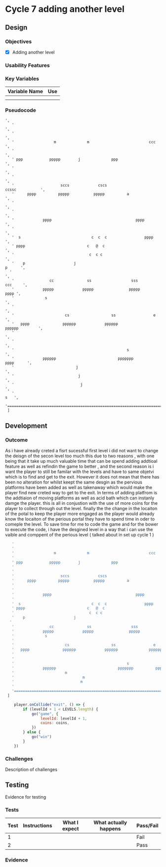 # Cycle 7 adding another level

##

## Design

### Objectives



* [x] Adding another level



### Usability Features

&#x20;&#x20;

### Key Variables

| Variable Name | Use |
| ------------- | --- |
|               |     |
|               |     |

### Pseudocode

&#x20;&#x20;

```
',
   '                                                                            ',
   '                                                                             ',
   '                  m              m                           ccc                 ',
   '                                                                             ',
   ' ppp            ppppp        j              ppp                               ',
   '                                                                             ',
   '                                                                             ',
   '                     sccs             cscs                         ccssc           ',
   '      pppp          ppppp           ppppp          a                             ',
   '                                                                             ',
   '                                                                             ',
   '             pppp                                      pppp                          ',
   '                                                                             ',
   '  s                                c  c  c                 pppp                   ',
   ' pppp                            c   @  c                             ',
   '                                  c  c c                                    ',
   '    p                      j                                             p      ',
  '                                                                              ',
   '                cc               ss                  sss                ccc     ',
   '             ppppp             ppppp                ppppp              pppp ',
   '              s                                                               ',
   '                                                                              ',
   '                       cs                   ss                 e                 ',
   '   pppp               pppppp             pppppp              pppppp         ',
   '                                                                              ',
   '                                                                             ',
   '                                                   s                          ',
   '             pppppp                            ppppppp          pppp      ',
   '                            j                                                 ',
   '                             j                                              ',
   '                              j                                               ',
   '                                                                     s   ',
   '============================================================================',
 ]

```

## Development

### Outcome

As i have already creted a fisrt sucessful first level i did not want to change the deisgn of the secon level too much this due to two reasons , with one being that it take up much valuable time that can be spend adding addtioal feature as well as refindin the game to better , and the second reason is i want the player to still be familar with the levels and have to same objetvi which is to find and get to the exit. However it does not mean that there has been no alteration for whilst keept the same desgin as the pervious platforms have been added as well as takenaway which would make the player find new creted way to get to the exit. In terms of adding platfrom is the  addtiaion of moving platforms as well as acid bath which can instanly damge the player. this is all in   conjustion with the use of more coins for the player to collect through out the level. finally the the change in the locaiton of the potal to keep the player more engaged as the player would already know the locaiton of the perious portal they have to spend time in oder to comeple the level. To save time  for me to code the game and for the bower to execute the code, i have the desgined  level in a way that i can use the vaible and comppent of the perious level ( talked about in set up cycle 1 )&#x20;

```javascript
   '                                                                            ',
   '                                                                             ',
   '                  m              m                           ccc                 ',
   '                                                                             ',
   ' ppp            ppppp        j              ppp                               ',
   '                                                                             ',
   '                                                                             ',
   '                     sccs             cscs                         ccssc           ',
   '      pppp          ppppp           ppppp          a                             ',
   '                                                                             ',
   '                                                                             ',
   '             pppp                                      pppp                          ',
   '                                                                             ',
   '  s                                c  c  c                 pppp                   ',
   ' pppp                            c   @  c                             ',
   '                                  c  c c                                    ',
   '    p                      j                                             p      ',
  '                                                                              ',
   '                cc               ss                  sss                ccc     ',
   '             ppppp             ppppp                ppppp              pppp ',
   '              s                                                               ',
   '                                                                              ',
   '                       cs                   ss                 e                 ',
   '   pppp               pppppp             pppppp              pppppp         ',
   '                                                                              ',
   '                                                                             ',
   '                                                   s                          ',
   '             pppppp                            ppppppp          pppp      ',
   '                       m                                                      ',
   '                               m                                              ',
   '                              m                                               ',
   '                                                                     s   ',
   '============================================================================',
 ]
```



```javascript
  	player.onCollide("exit", () => {
		if (levelId + 1 < LEVELS.length) {
			go("game", {
				levelId: levelId + 1,
				coins: coins,
			})
		} else {
			go("win")
		}
	})
```

### Challenges

Description of challenges

## Testing

Evidence for testing

### Tests

| Test | Instructions | What I expect | What actually happens | Pass/Fail |
| ---- | ------------ | ------------- | --------------------- | --------- |
| 1    |              |               |                       | Fail      |
| 2    |              |               |                       | Pass      |

### Evidence
